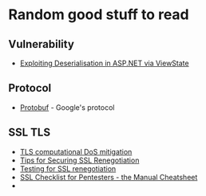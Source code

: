 # Random good stuff to read


## Vulnerability
- [Exploiting Deserialisation in ASP.NET via ViewState](https://soroush.secproject.com/blog/2019/04/exploiting-deserialisation-in-asp-net-via-viewstate/?fbclid=IwAR041dgTf47X7uwf60fEHmXA0ZofEeBauyVA8UWnoAYd7LwusMltQiXYodQ)


## Protocol
- [Protobuf](https://developers.google.com/protocol-buffers/docs/overview) - Google's protocol


## SSL TLS
- [TLS computational DoS mitigation](https://vincent.bernat.ch/en/blog/2011-ssl-dos-mitigation#disabling-tls-renegotiation)
- [Tips for Securing SSL Renegotiation](https://securingtomorrow.mcafee.com/business/tips-securing-ssl-renegotiation/)
- [Testing for SSL renegotiation](https://blog.ivanristic.com/2009/12/testing-for-ssl-renegotiation.html)
- [SSL Checklist for Pentesters - the Manual Cheatsheet](http://www.exploresecurity.com/wp-content/uploads/custom/SSL_manual_cheatsheet.html)
- [](https://www.contextis.com/en/blog/manually-testing-ssl-tls-weaknesses)
